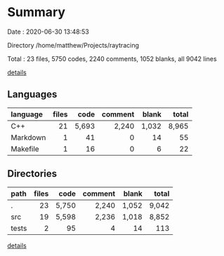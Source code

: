 # Summary

Date : 2020-06-30 13:48:53

Directory /home/matthew/Projects/raytracing

Total : 23 files,  5750 codes, 2240 comments, 1052 blanks, all 9042 lines

[details](details.md)

## Languages
| language | files | code | comment | blank | total |
| :--- | ---: | ---: | ---: | ---: | ---: |
| C++ | 21 | 5,693 | 2,240 | 1,032 | 8,965 |
| Markdown | 1 | 41 | 0 | 14 | 55 |
| Makefile | 1 | 16 | 0 | 6 | 22 |

## Directories
| path | files | code | comment | blank | total |
| :--- | ---: | ---: | ---: | ---: | ---: |
| . | 23 | 5,750 | 2,240 | 1,052 | 9,042 |
| src | 19 | 5,598 | 2,236 | 1,018 | 8,852 |
| tests | 2 | 95 | 4 | 14 | 113 |

[details](details.md)